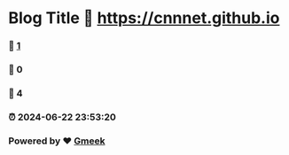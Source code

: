 # Blog Title :link: https://cnnnet.github.io 
### :page_facing_up: [1](https://cnnnet.github.io/tag.html) 
### :speech_balloon: 0 
### :hibiscus: 4 
### :alarm_clock: 2024-06-22 23:53:20 
### Powered by :heart: [Gmeek](https://github.com/Meekdai/Gmeek)
